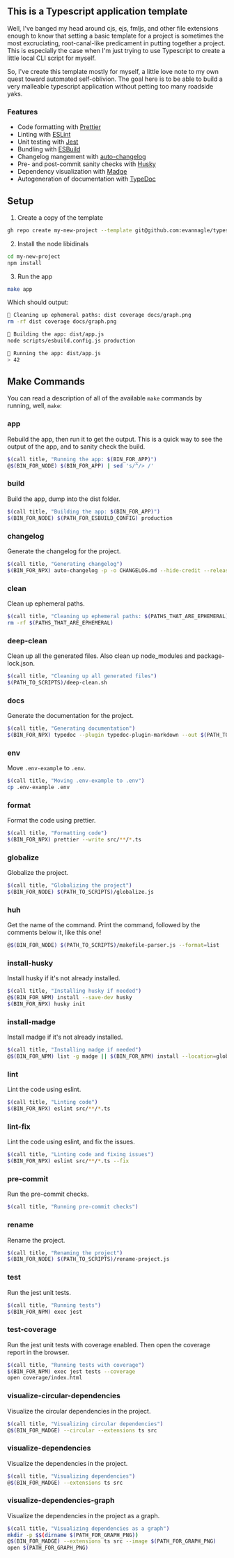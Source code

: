 ## This is a Typescript application template

Well, I've banged my head around cjs, ejs, fmljs, and other file extensions enough to know that setting a basic template for a project is sometimes the most excruciating, root-canal-like predicament in putting together a project. This is especially the case when I'm just trying to use Typescript to create a little local CLI script for myself.

So, I've create this template mostly for myself, a little love note to my own quest toward automated self-oblivion. The goal here is to be able to build a very malleable typescript application without petting too many roadside yaks.

### Features

- Code formatting with [Prettier](https://prettier.io/)
- Linting with [ESLint](https://typescript-eslint.io/)
- Unit testing with [Jest](https://jestjs.io/)
- Bundling with [ESBuild](https://esbuild.github.io/)
- Changelog mangement with [auto-changelog](https://github.com/cookpete/auto-changelog)
- Pre- and post-commit sanity checks with [Husky](https://typicode.github.io/husky/)
- Dependency visualization with [Madge](https://www.npmjs.com/package/madge)
- Autogeneration of documentation with [TypeDoc](https://typedoc.org/)

## Setup

1. Create a copy of the template

```bash
gh repo create my-new-project --template git@github.com:evannagle/typescript-boot.git  --private --clone
```

2. Install the node libidinals

```bash
cd my-new-project
npm install
```

3. Run the app

```bash
make app
```

Which should output:

```bash
🤖 Cleaning up ephemeral paths: dist coverage docs/graph.png
rm -rf dist coverage docs/graph.png

🤖 Building the app: dist/app.js
node scripts/esbuild.config.js production

🤖 Running the app: dist/app.js
> 42
```

## Make Commands

You can read a description of all of the available `make` commands by running, well, `make`:

### app

Rebuild the app, then run it to get the output. This is a quick way to see the output of the app, and to sanity check the build.

```bash
$(call title, "Running the app: $(BIN_FOR_APP)")
@$(BIN_FOR_NODE) $(BIN_FOR_APP) | sed 's/^/> /'
```

### build

Build the app, dump into the dist folder.

```bash
$(call title, "Building the app: $(BIN_FOR_APP)")
$(BIN_FOR_NODE) $(PATH_FOR_ESBUILD_CONFIG) production
```

### changelog

Generate the changelog for the project.

```bash
$(call title, "Generating changelog")
$(BIN_FOR_NPX) auto-changelog -p -o CHANGELOG.md --hide-credit --release-summary --hide-empty-releases --sort-commits date-desc && git add CHANGELOG.md
```

### clean

Clean up ephemeral paths.

```bash
$(call title, "Cleaning up ephemeral paths: $(PATHS_THAT_ARE_EPHEMERAL)")
rm -rf $(PATHS_THAT_ARE_EPHEMERAL)
```

### deep-clean

Clean up all the generated files. Also clean up node_modules and package-lock.json.

```bash
$(call title, "Cleaning up all generated files")
$(PATH_TO_SCRIPTS)/deep-clean.sh
```

### docs

Generate the documentation for the project.

```bash
$(call title, "Generating documentation")
$(BIN_FOR_NPX) typedoc --plugin typedoc-plugin-markdown --out $(PATH_TO_DOCS) src/index.ts
```

### env

Move `.env-example` to `.env`.

```bash
$(call title, "Moving .env-example to .env")
cp .env-example .env
```

### format

Format the code using prettier.

```bash
$(call title, "Formatting code")
$(BIN_FOR_NPX) prettier --write src/**/*.ts
```

### globalize

Globalize the project.

```bash
$(call title, "Globalizing the project")
$(BIN_FOR_NODE) $(PATH_TO_SCRIPTS)/globalize.js
```

### huh

Get the name of the command. Print the command, followed by the comments below it, like this one!

```bash
@$(BIN_FOR_NODE) $(PATH_TO_SCRIPTS)/makefile-parser.js --format=list
```

### install-husky

Install husky if it's not already installed.

```bash
$(call title, "Installing husky if needed")
@$(BIN_FOR_NPM) install --save-dev husky
$(BIN_FOR_NPX) husky init
```

### install-madge

Install madge if it's not already installed.

```bash
$(call title, "Installing madge if needed")
@$(BIN_FOR_NPM) list -g madge || $(BIN_FOR_NPM) install --location=global madge
```

### lint

Lint the code using eslint.

```bash
$(call title, "Linting code")
$(BIN_FOR_NPX) eslint src/**/*.ts
```

### lint-fix

Lint the code using eslint, and fix the issues.

```bash
$(call title, "Linting code and fixing issues")
$(BIN_FOR_NPX) eslint src/**/*.ts --fix
```

### pre-commit

Run the pre-commit checks.

```bash
$(call title, "Running pre-commit checks")
```

### rename

Rename the project.

```bash
$(call title, "Renaming the project")
$(BIN_FOR_NODE) $(PATH_TO_SCRIPTS)/rename-project.js
```

### test

Run the jest unit tests.

```bash
$(call title, "Running tests")
$(BIN_FOR_NPM) exec jest
```

### test-coverage

Run the jest unit tests with coverage enabled. Then open the coverage report in the browser.

```bash
$(call title, "Running tests with coverage")
$(BIN_FOR_NPM) exec jest tests --coverage
open coverage/index.html
```

### visualize-circular-dependencies

Visualize the circular dependencies in the project.

```bash
$(call title, "Visualizing circular dependencies")
@$(BIN_FOR_MADGE) --circular --extensions ts src
```

### visualize-dependencies

Visualize the dependencies in the project.

```bash
$(call title, "Visualizing dependencies")
@$(BIN_FOR_MADGE) --extensions ts src
```

### visualize-dependencies-graph

Visualize the dependencies in the project as a graph.

```bash
$(call title, "Visualizing dependencies as a graph")
mkdir -p $$(dirname $(PATH_FOR_GRAPH_PNG))
@$(BIN_FOR_MADGE) --extensions ts src --image $(PATH_FOR_GRAPH_PNG)
open $(PATH_FOR_GRAPH_PNG)
```
